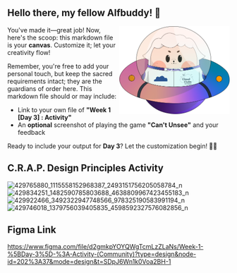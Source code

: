 ## Hello there, my fellow Alfbuddy! 💖

<img align="right" width="250px" src="../../assets/alf/alf-ufo.png">

You've made it—great job! Now, here's the scoop: this markdown file is your **canvas**. Customize it; let your creativity flow!

Remember, you're free to add your personal touch, but keep the sacred requirements intact; they are the guardians of order here. This markdown file should or may include:
- Link to your own file of **"Week 1 [Day 3] : Activity"**
- An **optional** screenshot of playing the game **"Can't Unsee"** and your feedback

Ready to include your output for **Day 3**? Let the customization begin! 🚀✨

<!-- You may now delete and modify the content of this file -->

## C.R.A.P. Design Principles Activity
![429765880_1115558152968387_2493151756205058784_n](https://github.com/vang-o-gh/AWSCC-CodeQuest-UI-UX/assets/143880834/6f9be905-b7ad-4212-8f31-695567585d78)
![429834251_1482590785803688_4638809967423455183_n](https://github.com/vang-o-gh/AWSCC-CodeQuest-UI-UX/assets/143880834/2b632370-def0-4c15-a97f-34fd23e4df0d)
![429922466_3492322947748566_978325190583991194_n](https://github.com/vang-o-gh/AWSCC-CodeQuest-UI-UX/assets/143880834/d6eb59a3-d95f-482d-9b71-a25ddae0188f)
![429746018_1379756039405835_4598592327576082856_n](https://github.com/vang-o-gh/AWSCC-CodeQuest-UI-UX/assets/143880834/bfbe5075-ed4c-4588-8cae-a4e39633f0ed)

## Figma Link
https://www.figma.com/file/d2gmkpYOYQWgTcmLzZLaNs/Week-1-%5BDay-3%5D-%3A-Activity-(Community)?type=design&node-id=202%3A37&mode=design&t=SDpJ6Wn1k0Voa2BH-1
